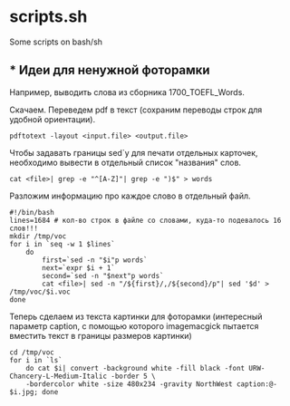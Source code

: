 # scripts.sh
Some scripts on bash/sh

## * Идеи для ненужной фоторамки
Например, выводить слова из сборника 1700_TOEFL_Words.

Скачаем. Переведем pdf в текст (сохраним переводы строк для удобной ориентации).

`pdftotext -layout <input.file> <output.file>`

Чтобы задавать границы sed`у для печати отдельных карточек, необходимо вывести в отдельный список "названия" слов.

`cat <file>| grep -e "^[A-Z]"| grep -e ")$" > words`

Разложим информацию про каждое слово в отдельный файл.

```
#!/bin/bash
lines=1684 # кол-во строк в файле со словами, куда-то подевалось 16 слов!!!
mkdir /tmp/voc
for i in `seq -w 1 $lines`
    do
        first=`sed -n "$i"p words`
        next=`expr $i + 1`
        second=`sed -n "$next"p words`
        cat <file>| sed -n "/${first}/,/${second}/p"| sed '$d' > /tmp/voc/$i.voc
done
```

Теперь сделаем из текста картинки для фоторамки (интересный параметр caption, с помощью которого imagemacgick пытается вместить текст в границы размеров картинки)
```
cd /tmp/voc
for i in `ls`
    do cat $i| convert -background white -fill black -font URW-Chancery-L-Medium-Italic -border 5 \
    -bordercolor white -size 480x234 -gravity NorthWest caption:@- $i.jpg; done
```
